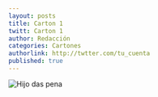 ```yaml
---
layout: posts 
title: Carton 1
twitt: Carton 1
author: Redacción 
categories: Cartones
authorlink: http://twtter.com/tu_cuenta 
published: true
---
```


![Hijo das pena](http://i.imgur.com/1uUyZ3Fm.jpg)